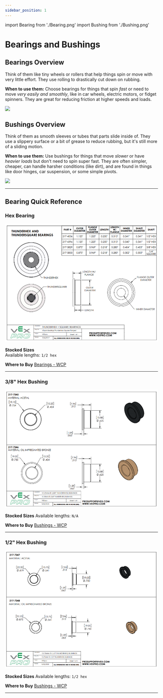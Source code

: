 ```yaml
---
sidebar_position: 1
---
```

import Bearing from './Bearing.png'
import Bushing from './Bushing.png'

# Bearings and Bushings

## Bearings Overview
Think of them like tiny wheels or rollers that help things spin or move with very little effort. They use rolling to drastically cut down on rubbing.

**When to use them:** Choose bearings for things that spin *fast* or need to move *very easily and smoothly*, like in car wheels, electric motors, or fidget spinners. They are great for reducing friction at higher speeds and loads.

  <img src={Bearing} width="300"/>

## Bushings Overview
Think of them as smooth sleeves or tubes that parts slide inside of. They use a slippery surface or a bit of grease to reduce rubbing, but it's still more of a sliding motion.

**When to use them:** Use bushings for things that move *slower* or have *heavier loads* but don't need to spin super fast. They are often simpler, cheaper, can handle harsher conditions (like dirt), and are found in things like door hinges, car suspension, or some simple pivots.

  <img src={Bushing} width="300"/>

---

## Bearing Quick Reference 
### Hex Bearing
![hex bearing](hex_bearing.png)

**Stocked Sizes**  
Available lengths: `1/2 hex`

**Where to Buy**
[Bearings - WCP](https://wcproducts.com/collections/cnc-hardware/products/ball-bearings)

---

### 3/8" Hex Bushing
![3/8 hex bushing](Hex_3_8_bushing.png)

**Stocked Sizes**
Available lengths: `N/A`

**Where to Buy**
[Bushings - WCP](https://wcproducts.com/collections/cnc-hardware/products/bushings)

---

### 1/2" Hex Bushing
![1/2 hex bushing](Hex_1_2_bushing.png)

**Stocked Sizes**
Available lengths: `1/2 hex`

**Where to Buy**
[Bushings - WCP](https://wcproducts.com/collections/cnc-hardware/products/bushings)

---


